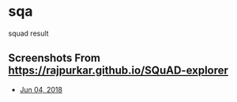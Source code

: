# sqa
squad result


## Screenshots From https://rajpurkar.github.io/SQuAD-explorer
* [Jun 04, 2018](./squad_screenshots/squad_screenshot-2018.07.04.png)

